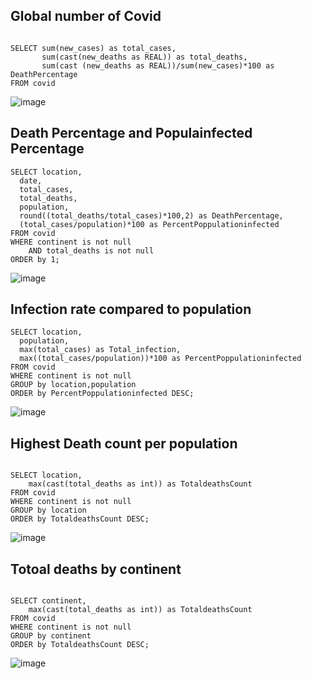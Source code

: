 ## Global number of Covid

```

SELECT sum(new_cases) as total_cases,  
	   sum(cast(new_deaths as REAL)) as total_deaths, 
	   sum(cast (new_deaths as REAL))/sum(new_cases)*100 as DeathPercentage
FROM covid

```
![image](https://user-images.githubusercontent.com/124046836/235063868-763b9332-ba41-440f-a7f6-6b1abf098aac.png)

## Death Percentage and Populainfected Percentage

``` 
SELECT location,
  date,
  total_cases,
  total_deaths, 
  population,
  round((total_deaths/total_cases)*100,2) as DeathPercentage,
  (total_cases/population)*100 as PercentPoppulationinfected
FROM covid
WHERE continent is not null
	AND total_deaths is not null
ORDER by 1;

````
![image](https://user-images.githubusercontent.com/124046836/235060870-8dcd059a-a62f-4ea7-81a4-a7d012436020.png)

## Infection rate compared to population

```
SELECT location,
  population,
  max(total_cases) as Total_infection,
  max((total_cases/population))*100 as PercentPoppulationinfected
FROM covid 
WHERE continent is not null
GROUP by location,population
ORDER by PercentPoppulationinfected DESC;

```

![image](https://user-images.githubusercontent.com/124046836/235062142-d3b22b01-4bfe-4f16-a29c-80d6539c1e82.png)

## Highest Death count per population

```

SELECT location,
	max(cast(total_deaths as int)) as TotaldeathsCount   
FROM covid 
WHERE continent is not null
GROUP by location
ORDER by TotaldeathsCount DESC;

```
![image](https://user-images.githubusercontent.com/124046836/235063322-c9ff1d23-979b-4e7d-a40c-cab80570f527.png)

## Totoal deaths by continent

```

SELECT continent,
	max(cast(total_deaths as int)) as TotaldeathsCount   
FROM covid 
WHERE continent is not null
GROUP by continent
ORDER by TotaldeathsCount DESC;

```

![image](https://user-images.githubusercontent.com/124046836/235063583-3180245e-4019-4195-ab2d-2dcce8a217e1.png)
